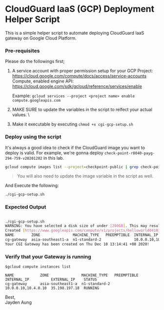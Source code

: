 # CloudGuard IaaS (GCP) Deployment Helper Script


This is a simple helper script to automate deploying CloudGuard IaaS gateway on Google Cloud Platform.

### Pre-requisites 

Please do the followings first;

1. A service account with proper permission setup for your GCP Project: https://cloud.google.com/compute/docs/access/service-accounts 
Compute, enabled engine API: https://cloud.google.com/sdk/gcloud/reference/services/enable

   Example: ```gcloud services --project <project name> enable compute.googleapis.com```

2. MAKE SURE to update the variables in the script to relfect your actual values. \

3. Make it executable by executing  ```chmod +x cgi-gcp-setup.sh``` 

### Deploy using the script 

It's always a good idea to check if the CloudGuard image you want to deploy is valid. For example, we're gonna deploy ```check-point-r8040-payg-294-759-v20201202``` in this lab. 

```bash
gcloud compute images list --project=checkpoint-public | grep check-point-r8040-payg-294-759-v20201202
```
> You will also need to update the image variable in the script as well.

And Execute the following:

```bash
./cgi-gcp-setup.sh
```

### Expected Output

```bash

./cgi-gcp-setup.sh
WARNING: You have selected a disk size of under [200GB]. This may result in poor I/O performance. For more information, see: https://developers.google.com/compute/docs/disks#performance.
Created [https://www.googleapis.com/compute/v1/projects/helloworld041019/zones/asia-southeast1-a/instances/cg-gateway].
NAME        ZONE               MACHINE_TYPE   PREEMPTIBLE  INTERNAL_IP          EXTERNAL_IP    STATUS
cg-gateway  asia-southeast1-a  n1-standard-2               10.0.0.10,10.4.0.10  35.198.197.18  RUNNING
Your CGI Gateway has been created on Thu Dec 10 13:14:41 +08 2020!

```

### Verify that your Gateway is running

```
$gcloud compute instances list  

NAME            ZONE               MACHINE_TYPE   PREEMPTIBLE  INTERNAL_IP          EXTERNAL_IP    STATUS
cg-gateway      asia-southeast1-a  n1-standard-2               10.0.0.10,10.4.0.10  35.198.197.18  RUNNING
```


Best, \
Jayden Aung
